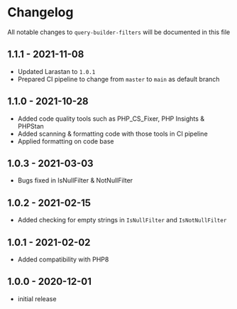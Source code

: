 # Changelog

All notable changes to `query-builder-filters` will be documented in this file

## 1.1.1 - 2021-11-08
- Updated Larastan to `1.0.1`
- Prepared CI pipeline to change from `master` to `main` as default branch

## 1.1.0 - 2021-10-28

- Added code quality tools such as PHP_CS_Fixer, PHP Insights & PHPStan
- Added scanning & formatting code with those tools in CI pipeline
- Applied formatting on code base

## 1.0.3 - 2021-03-03

- Bugs fixed in IsNullFilter & NotNullFilter

## 1.0.2 - 2021-02-15

- Added checking for empty strings in `IsNullFilter` and `IsNotNullFilter`

## 1.0.1 - 2021-02-02

- Added compatibility with PHP8

## 1.0.0 - 2020-12-01

- initial release
